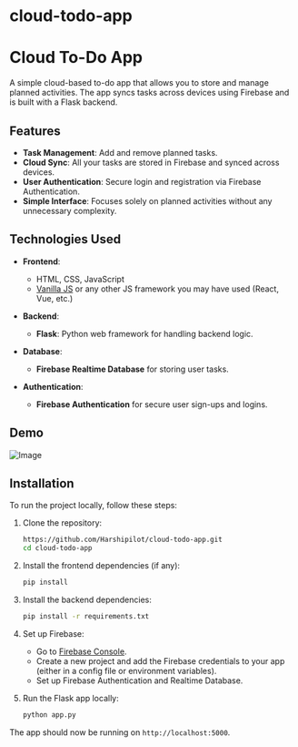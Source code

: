 # cloud-todo-app

# Cloud To-Do App

A simple cloud-based to-do app that allows you to store and manage planned activities. The app syncs tasks across devices using Firebase and is built with a Flask backend.

## Features

- **Task Management**: Add and remove planned tasks.
- **Cloud Sync**: All your tasks are stored in Firebase and synced across devices.
- **User Authentication**: Secure login and registration via Firebase Authentication.
- **Simple Interface**: Focuses solely on planned activities without any unnecessary complexity.

## Technologies Used

- **Frontend**:
  - HTML, CSS, JavaScript
  - [Vanilla JS](https://developer.mozilla.org/en-US/docs/Web/JavaScript) or any other JS framework you may have used (React, Vue, etc.)

- **Backend**:
  - **Flask**: Python web framework for handling backend logic.
  
- **Database**:
  - **Firebase Realtime Database** for storing user tasks.

- **Authentication**:
  - **Firebase Authentication** for secure user sign-ups and logins.

## Demo

![Image](https://github.com/user-attachments/assets/f27d02e6-ad8f-457e-9ced-0a48dc2b34d4)

## Installation

To run the project locally, follow these steps:

1. Clone the repository:
    ```bash
    https://github.com/Harshipilot/cloud-todo-app.git
    cd cloud-todo-app
    ```

2. Install the frontend dependencies (if any):
    ```bash
    pip install
    ```

3. Install the backend dependencies:
    ```bash
    pip install -r requirements.txt
    ```

4. Set up Firebase:
    - Go to [Firebase Console](https://console.firebase.google.com/).
    - Create a new project and add the Firebase credentials to your app (either in a config file or environment variables).
    - Set up Firebase Authentication and Realtime Database.

5. Run the Flask app locally:
    ```bash
    python app.py
    ```

The app should now be running on `http://localhost:5000`.

